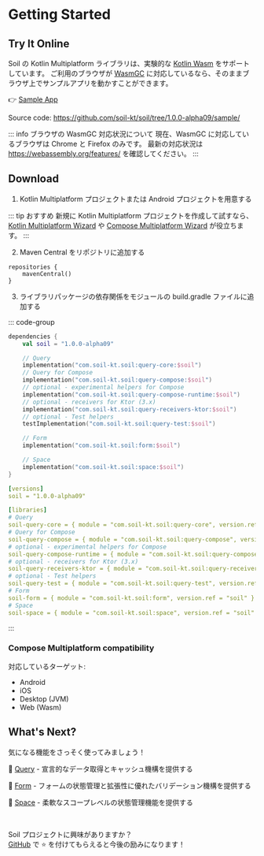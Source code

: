 # Getting Started

## Try It Online

Soil の Kotlin Multiplatform ライブラリは、実験的な [Kotlin Wasm](https://kotlinlang.org/docs/wasm-overview.html) をサポートしています。
ご利用のブラウザが [WasmGC](https://github.com/WebAssembly/gc) に対応しているなら、そのままブラウザ上でサンプルアプリを動かすことができます。

:point_right: [Sample App](https://play.soil-kt.com/)

Source code: <https://github.com/soil-kt/soil/tree/1.0.0-alpha09/sample/>

::: info ブラウザの WasmGC 対応状況について
現在、WasmGC に対応しているブラウザは Chrome と Firefox のみです。
最新の対応状況は https://webassembly.org/features/ を確認してください。
:::


## Download

1. Kotlin Multiplatform プロジェクトまたは Android プロジェクトを用意する

::: tip おすすめ
新規に Kotlin Multiplatform プロジェクトを作成して試すなら、[Kotlin Multiplatform Wizard](https://kmp.jetbrains.com/) や [Compose Multiplatform Wizard](https://terrakok.github.io/Compose-Multiplatform-Wizard/) が役立ちます。
:::

2. Maven Central をリポジトリに追加する

```kts{2}
repositories {
    mavenCentral()
}
```

3. ライブラリパッケージの依存関係をモジュールの build.gradle ファイルに追加する

::: code-group

```kts [Dependencies]
dependencies {
    val soil = "1.0.0-alpha09"

    // Query
    implementation("com.soil-kt.soil:query-core:$soil")
    // Query for Compose
    implementation("com.soil-kt.soil:query-compose:$soil")
    // optional - experimental helpers for Compose
    implementation("com.soil-kt.soil:query-compose-runtime:$soil")
    // optional - receivers for Ktor (3.x)
    implementation("com.soil-kt.soil:query-receivers-ktor:$soil")
    // optional - Test helpers
    testImplementation("com.soil-kt.soil:query-test:$soil")

    // Form
    implementation("com.soil-kt.soil:form:$soil")

    // Space
    implementation("com.soil-kt.soil:space:$soil")
}
```

```yaml [Version Catalog]
[versions]
soil = "1.0.0-alpha09"

[libraries]
# Query
soil-query-core = { module = "com.soil-kt.soil:query-core", version.ref = "soil" }
# Query for Compose
soil-query-compose = { module = "com.soil-kt.soil:query-compose", version.ref = "soil" }
# optional - experimental helpers for Compose
soil-query-compose-runtime = { module = "com.soil-kt.soil:query-compose-runtime", version.ref = "soil" }
# optional - receivers for Ktor (3.x)
soil-query-receivers-ktor = { module = "com.soil-kt.soil:query-receivers-ktor", version.ref = "soil" }
# optional - Test helpers
soil-query-test = { module = "com.soil-kt.soil:query-test", version.ref = "soil" }
# Form
soil-form = { module = "com.soil-kt.soil:form", version.ref = "soil" }
# Space
soil-space = { module = "com.soil-kt.soil:space", version.ref = "soil" }
```

:::


### Compose Multiplatform compatibility

対応しているターゲット:

- Android
- iOS
- Desktop (JVM)
- Web (Wasm)


## What's Next?

気になる機能をさっそく使ってみましょう！

:seedling: [Query](./query/hello-query) - 宣言的なデータ取得とキャッシュ機構を提供する

:seedling: [Form](./form/hello-form) - フォームの状態管理と拡張性に優れたバリデーション機構を提供する

:seedling: [Space](./space/hello-space) - 柔軟なスコープレベルの状態管理機能を提供する

<br/>

Soil プロジェクトに興味がありますか？<br/>
[GitHub](https://github.com/soil-kt/soil) で :star: を付けてもらえると今後の励みになります！


